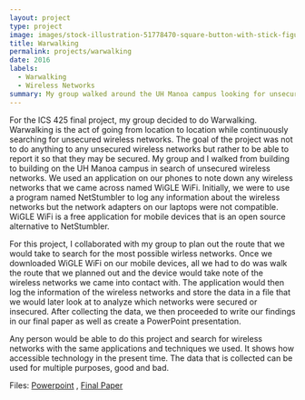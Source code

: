 ```yaml
---
layout: project
type: project
image: images/stock-illustration-51778470-square-button-with-stick-figure-and-laptop.jpg
title: Warwalking
permalink: projects/warwalking
date: 2016
labels:
  - Warwalking
  - Wireless Networks
summary: My group walked around the UH Manoa campus looking for unsecured wireless networks.
---
```



For the ICS 425 final project, my group decided to do Warwalking. Warwalking is the act of going from location to location while continuously searching for unsecured wireless networks. The goal of the project was not to do anything to any unsecured wireless networks but rather to be able to report it so that they may be secured. My group and I walked from building to building on the UH Manoa campus in search of unsecured wireless networks. We used an application on our phones to note down any wireless networks that we came across named WiGLE WiFi. Initially, we were to use a program named NetStumbler to log any information about the wireless networks but the network adapters on our laptops were not compatible. WiGLE WiFi is a free application for mobile devices that is an open source alternative to NetStumbler.

For this project, I collaborated with my group to plan out the route that we would take to search for the most possible wirless networks. Once we downloaded WiGLE WiFi on our mobile devices, all we had to do was walk the route that we planned out and the device would take note of the wireless networks we came into contact with. The application would then log the information of the wireless networks and store the data in a file that we would later look at to analyze which networks were secured or insecured. After collecting the data, we then proceeded to write our findings in our final paper as well as create a PowerPoint presentation.

Any person would be able to do this project and search for wireless networks with the same applications and techniques we used. It shows how accessible technology in the present time. The data that is collected can be used for multiple purposes, good and bad.

Files:  [Powerpoint](https://drive.google.com/open?id=1jGsYMnANh3j36jgO2LUEjIa4GB3dWE18LQ7RM9ngD5w)
        , [Final Paper](https://drive.google.com/open?id=1ALs98WxPFEZJ9VoKoVB4z-QXQGWN066IJNv2uVk21R4)




